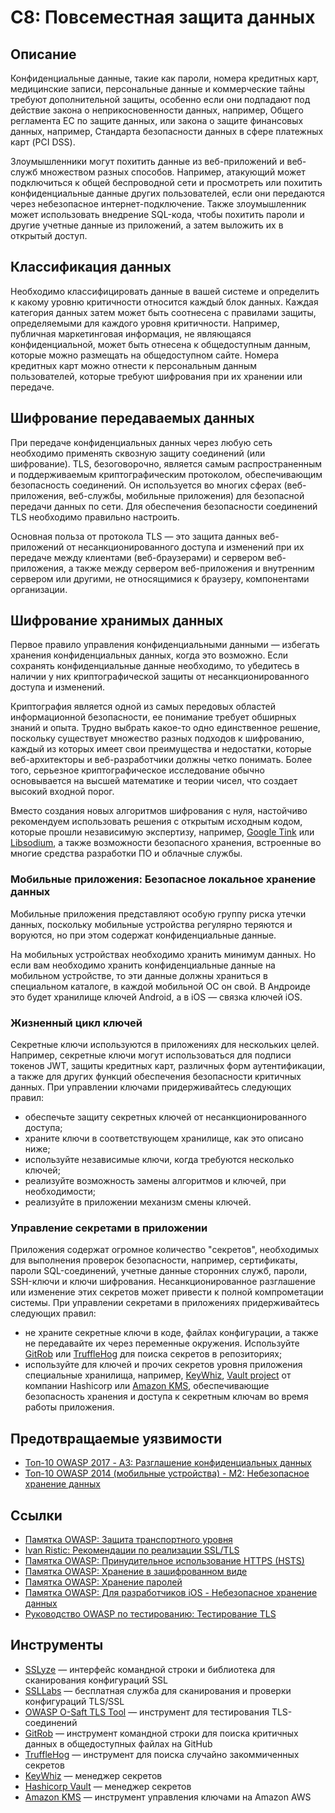 # C8: Повсеместная защита данных

## Описание

Конфиденциальные данные, такие как пароли, номера кредитных карт, медицинские записи, персональные данные и коммерческие тайны требуют дополнительной защиты, особенно если они подпадают под действие закона о неприкосновенности данных, например, Общего регламента ЕС по защите данных, или закона о защите финансовых данных, например, Стандарта безопасности данных в сфере платежных карт (PCI DSS).

Злоумышленники могут похитить данные из веб-приложений и веб-служб множеством разных способов. Например, атакующий может подключиться к общей беспроводной сети и просмотреть или похитить конфиденциальные данные других пользователей, если они передаются через небезопасное интернет-подключение. Также злоумышленник может использовать внедрение SQL-кода, чтобы похитить пароли и другие учетные данные из приложений, а затем выложить их в открытый доступ.

## Классификация данных

Необходимо классифицировать данные в вашей системе и определить к какому уровню критичности относится каждый блок данных. Каждая категория данных затем может быть соотнесена с правилами защиты, определяемыми для каждого уровня критичности. Например, публичная маркетинговая информация, не являющаяся конфиденциальной, может быть отнесена к общедоступным данным, которые можно размещать на общедоступном сайте. Номера кредитных карт можно отнести к персональным данным пользователей, которые требуют шифрования при их хранении или передаче.

## Шифрование передаваемых данных

При передаче конфиденциальных данных через любую сеть необходимо применять сквозную защиту соединений (или шифрование). TLS, безоговорочно, является самым распространенным и поддерживаемым криптографическим протоколом, обеспечивающим безопасность соединений. Он используется во многих сферах (веб-приложения, веб-службы, мобильные приложения) для безопасной передачи данных по сети. Для обеспечения безопасности соединений TLS необходимо правильно настроить.

Основная польза от протокола TLS — это защита данных веб-приложений от несанкционированного доступа и изменений при их передаче между клиентами (веб-браузерами) и сервером веб-приложения, а также между сервером веб-приложения и внутренним сервером или другими, не относящимися к браузеру, компонентами организации.

## Шифрование хранимых данных

Первое правило управления конфиденциальными данными — избегать хранения конфиденциальных данных, когда это возможно. Если сохранять конфиденциальные данные необходимо, то убедитесь в наличии у них криптографической защиты от несанкционированного доступа и изменений.

Криптография является одной из самых передовых областей информационной безопасности, ее понимание требует обширных знаний и опыта. Трудно выбрать какое-то одно единственное решение, поскольку существует множество разных подходов к шифрованию, каждый из которых имеет свои преимущества и недостатки, которые веб-архитекторы и веб-разработчики должны четко понимать. Более того, серьезное криптографическое исследование обычно основывается на высшей математике и теории чисел, что создает высокий входной порог.

Вместо создания новых алгоритмов шифрования с нуля, настойчиво рекомендуем использовать решения с открытым исходным кодом, которые прошли независимую экспертизу, например, [Google Tink](https://github.com/google/tink) или [Libsodium](https://www.libsodium.org/), а также возможности безопасного хранения, встроенные во многие средства разработки ПО и облачные службы.

### Мобильные приложения: Безопасное локальное хранение данных

Мобильные приложения представляют особую группу риска утечки данных, поскольку мобильные устройства регулярно теряются и воруются, но при этом содержат конфиденциальные данные.

На мобильных устройствах необходимо хранить минимум данных. Но если вам необходимо хранить конфиденциальные данные на мобильном устройстве, то эти данные должны храниться в специальном каталоге, в каждой мобильной ОС он свой. В Андроиде это будет хранилище ключей Android, а в iOS — связка ключей iOS.

### Жизненный цикл ключей

Секретные ключи используются в приложениях для нескольких целей. Например, секретные ключи могут использоваться для подписи токенов JWT, защиты кредитных карт, различных форм аутентификации, а также для других функций обеспечения безопасности критичных данных. При управлении ключами придерживайтесь следующих правил:

* обеспечьте защиту секретных ключей от несанкционированного доступа;
* храните ключи в соответствующем хранилище, как это описано ниже;
* используйте независимые ключи, когда требуются несколько ключей;
* реализуйте возможность замены алгоритмов и ключей, при необходимости;
* реализуйте в приложении механизм смены ключей.

### Управление секретами в приложении

Приложения содержат огромное количество "секретов", необходимых для выполнения проверок безопасности, например, сертификаты, пароли SQL-соединений, учетные данные сторонних служб, пароли, SSH-ключи и ключи шифрования. Несанкционированное разглашение или изменение этих секретов может привести к полной компрометации системы. При управлении секретами в приложениях придерживайтесь следующих правил:

* не храните секретные ключи в коде, файлах конфигурации, а также не передавайте их через переменные окружения. Используйте [GitRob](https://github.com/michenriksen/gitrob) или [TruffleHog](https://github.com/dxa4481/truffleHog) для поиска секретов в репозиториях;
* используйте для ключей и прочих секретов уровня приложения специальные хранилища, например, [KeyWhiz](https://github.com/square/keywhiz), [Vault project](https://www.vaultproject.io/) от компании Hashicorp или [Amazon KMS](https://aws.amazon.com/kms/), обеспечивающие безопасность хранения и доступа к секретным ключам во время работы приложения.

## Предотвращаемые уязвимости

* [Топ-10 OWASP 2017 - А3: Разглашение конфиденциальных данных](https://www.owasp.org/index.php/Top_10-2017_A3-Sensitive_Data_Exposure)
* [Топ-10 OWASP 2014 (мобильные устройства) - M2: Небезопасное хранение данных](https://www.owasp.org/index.php/Mobile_Top_10_2014-M2)

## Ссылки

* [Памятка OWASP: Защита транспортного уровня](https://www.owasp.org/index.php/Transport_Layer_Protection_Cheat_Sheet)
* [Ivan Ristic: Рекомендации по реализации SSL/TLS](https://www.ssllabs.com/projects/best-practices/index.html)
* [Памятка OWASP: Принудительное использование HTTPS (HSTS)](https://www.owasp.org/index.php/HTTP_Strict_Transport_Security_Cheat_Sheet)
* [Памятка OWASP: Хранение в зашифрованном виде](https://www.owasp.org/index.php/Cryptographic_Storage_Cheat_Sheet)
* [Памятка OWASP: Хранение паролей](https://www.owasp.org/index.php/Password_Storage_Cheat_Sheet)
* [Памятка OWASP: Для разработчиков iOS - Небезопасное хранение данных](https://www.owasp.org/index.php/IOS_Developer_Cheat_Sheet#Insecure_Data_Storage_.28M1.29)
* [Руководство OWASP по тестированию: Тестирование TLS](https://www.owasp.org/index.php/Testing_for_Weak_SSL/TLS_Ciphers,_Insufficient_Transport_Layer_Protection_(OTG-CRYPST-001))

## Инструменты

* [SSLyze](https://github.com/nabla-c0d3/sslyze) — интерфейс командной строки и библиотека для сканирования конфигураций SSL
* [SSLLabs](https://www.ssllabs.com/ssltest/) — бесплатная служба для сканирования и проверки конфигураций TLS/SSL
* [OWASP O-Saft TLS Tool](https://www.owasp.org/index.php/O-Saft) — инструмент для тестирования TLS-соединений
* [GitRob](https://github.com/michenriksen/gitrob) — инструмент командной строки для поиска критичных данных в общедоступных файлах на GitHub
* [TruffleHog](https://github.com/dxa4481/truffleHog)  — инструмент для поиска случайно закоммиченных секретов
* [KeyWhiz](https://github.com/square/keywhiz) — менеджер секретов
* [Hashicorp Vault](https://www.vaultproject.io/) — менеджер секретов
* [Amazon KMS](https://aws.amazon.com/kms/) — инструмент управления ключами на Amazon AWS